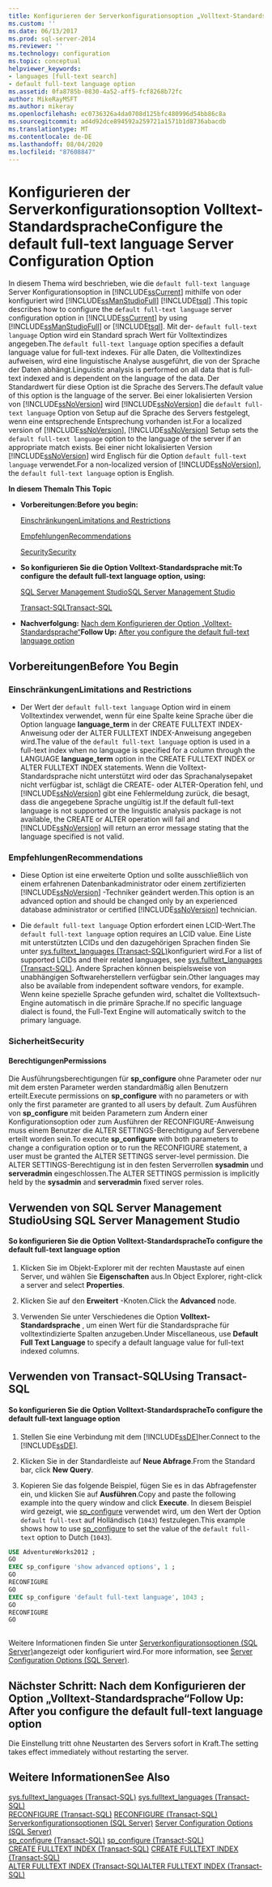 ```yaml
---
title: Konfigurieren der Serverkonfigurationsoption „Volltext-Standardsprache“ | Microsoft-Dokumentation
ms.custom: ''
ms.date: 06/13/2017
ms.prod: sql-server-2014
ms.reviewer: ''
ms.technology: configuration
ms.topic: conceptual
helpviewer_keywords:
- languages [full-text search]
- default full-text language option
ms.assetid: 0fa8785b-0830-4a52-aff5-fcf8268b72fc
author: MikeRayMSFT
ms.author: mikeray
ms.openlocfilehash: ec0736326a4da0708d125bfc480996d54bb86c8a
ms.sourcegitcommit: ad4d92dce894592a259721a1571b1d8736abacdb
ms.translationtype: MT
ms.contentlocale: de-DE
ms.lasthandoff: 08/04/2020
ms.locfileid: "87608847"
---
```

# <a name="configure-the-default-full-text-language-server-configuration-option"></a><span data-ttu-id="aab69-102">Konfigurieren der Serverkonfigurationsoption Volltext-Standardsprache</span><span class="sxs-lookup"><span data-stu-id="aab69-102">Configure the default full-text language Server Configuration Option</span></span>
  <span data-ttu-id="aab69-103">In diesem Thema wird beschrieben, wie die `default full-text language` Server Konfigurationsoption in [!INCLUDE[ssCurrent](../../includes/sscurrent-md.md)] mithilfe von oder konfiguriert wird [!INCLUDE[ssManStudioFull](../../includes/ssmanstudiofull-md.md)] [!INCLUDE[tsql](../../includes/tsql-md.md)] .</span><span class="sxs-lookup"><span data-stu-id="aab69-103">This topic describes how to configure the `default full-text language` server configuration option in [!INCLUDE[ssCurrent](../../includes/sscurrent-md.md)] by using [!INCLUDE[ssManStudioFull](../../includes/ssmanstudiofull-md.md)] or [!INCLUDE[tsql](../../includes/tsql-md.md)].</span></span> <span data-ttu-id="aab69-104">Mit der- `default full-text language` Option wird ein Standard sprach Wert für Volltextindizes angegeben.</span><span class="sxs-lookup"><span data-stu-id="aab69-104">The `default full-text language` option specifies a default language value for full-text indexes.</span></span> <span data-ttu-id="aab69-105">Für alle Daten, die Volltextindizes aufweisen, wird eine linguistische Analyse ausgeführt, die von der Sprache der Daten abhängt.</span><span class="sxs-lookup"><span data-stu-id="aab69-105">Linguistic analysis is performed on all data that is full-text indexed and is dependent on the language of the data.</span></span> <span data-ttu-id="aab69-106">Der Standardwert für diese Option ist die Sprache des Servers.</span><span class="sxs-lookup"><span data-stu-id="aab69-106">The default value of this option is the language of the server.</span></span> <span data-ttu-id="aab69-107">Bei einer lokalisierten Version von [!INCLUDE[ssNoVersion](../../includes/ssnoversion-md.md)] wird [!INCLUDE[ssNoVersion](../../includes/ssnoversion-md.md)] die `default full-text language` Option von Setup auf die Sprache des Servers festgelegt, wenn eine entsprechende Entsprechung vorhanden ist.</span><span class="sxs-lookup"><span data-stu-id="aab69-107">For a localized version of [!INCLUDE[ssNoVersion](../../includes/ssnoversion-md.md)], [!INCLUDE[ssNoVersion](../../includes/ssnoversion-md.md)] Setup sets the `default full-text language` option to the language of the server if an appropriate match exists.</span></span> <span data-ttu-id="aab69-108">Bei einer nicht lokalisierten Version [!INCLUDE[ssNoVersion](../../includes/ssnoversion-md.md)] wird Englisch für die Option `default full-text language` verwendet.</span><span class="sxs-lookup"><span data-stu-id="aab69-108">For a non-localized version of [!INCLUDE[ssNoVersion](../../includes/ssnoversion-md.md)], the `default full-text language` option is English.</span></span>  
  
 <span data-ttu-id="aab69-109">**In diesem Thema**</span><span class="sxs-lookup"><span data-stu-id="aab69-109">**In This Topic**</span></span>  
  
-   <span data-ttu-id="aab69-110">**Vorbereitungen:**</span><span class="sxs-lookup"><span data-stu-id="aab69-110">**Before you begin:**</span></span>  
  
     [<span data-ttu-id="aab69-111">Einschränkungen</span><span class="sxs-lookup"><span data-stu-id="aab69-111">Limitations and Restrictions</span></span>](#Restrictions)  
  
     [<span data-ttu-id="aab69-112">Empfehlungen</span><span class="sxs-lookup"><span data-stu-id="aab69-112">Recommendations</span></span>](#Recommendations)  
  
     [<span data-ttu-id="aab69-113">Security</span><span class="sxs-lookup"><span data-stu-id="aab69-113">Security</span></span>](#Security)  
  
-   <span data-ttu-id="aab69-114">**So konfigurieren Sie die Option Volltext-Standardsprache mit:**</span><span class="sxs-lookup"><span data-stu-id="aab69-114">**To configure the default full-text language option, using:**</span></span>  
  
     [<span data-ttu-id="aab69-115">SQL Server Management Studio</span><span class="sxs-lookup"><span data-stu-id="aab69-115">SQL Server Management Studio</span></span>](#SSMSProcedure)  
  
     [<span data-ttu-id="aab69-116">Transact-SQL</span><span class="sxs-lookup"><span data-stu-id="aab69-116">Transact-SQL</span></span>](#TsqlProcedure)  
  
-   <span data-ttu-id="aab69-117">**Nachverfolgung:**  [Nach dem Konfigurieren der Option „Volltext-Standardsprache“](#FollowUp)</span><span class="sxs-lookup"><span data-stu-id="aab69-117">**Follow Up:**  [After you configure the default full-text language option](#FollowUp)</span></span>  
  
##  <a name="before-you-begin"></a><a name="BeforeYouBegin"></a> <span data-ttu-id="aab69-118">Vorbereitungen</span><span class="sxs-lookup"><span data-stu-id="aab69-118">Before You Begin</span></span>  
  
###  <a name="limitations-and-restrictions"></a><a name="Restrictions"></a> <span data-ttu-id="aab69-119">Einschränkungen</span><span class="sxs-lookup"><span data-stu-id="aab69-119">Limitations and Restrictions</span></span>  
  
-   <span data-ttu-id="aab69-120">Der Wert der `default full-text language` Option wird in einem Volltextindex verwendet, wenn für eine Spalte keine Sprache über die Option language **language_term** in der CREATE FULLTEXT INDEX-Anweisung oder der ALTER FULLTEXT INDEX-Anweisung angegeben wird.</span><span class="sxs-lookup"><span data-stu-id="aab69-120">The value of the `default full-text language` option is used in a full-text index when no language is specified for a column through the LANGUAGE **language_term** option in the CREATE FULLTEXT INDEX or ALTER FULLTEXT INDEX statements.</span></span> <span data-ttu-id="aab69-121">Wenn die Volltext-Standardsprache nicht unterstützt wird oder das Sprachanalysepaket nicht verfügbar ist, schlägt die CREATE- oder ALTER-Operation fehl, und [!INCLUDE[ssNoVersion](../../includes/ssnoversion-md.md)] gibt eine Fehlermeldung zurück, die besagt, dass die angegebene Sprache ungültig ist.</span><span class="sxs-lookup"><span data-stu-id="aab69-121">If the default full-text language is not supported or the linguistic analysis package is not available, the CREATE or ALTER operation will fail and [!INCLUDE[ssNoVersion](../../includes/ssnoversion-md.md)] will return an error message stating that the language specified is not valid.</span></span>  
  
###  <a name="recommendations"></a><a name="Recommendations"></a> <span data-ttu-id="aab69-122">Empfehlungen</span><span class="sxs-lookup"><span data-stu-id="aab69-122">Recommendations</span></span>  
  
-   <span data-ttu-id="aab69-123">Diese Option ist eine erweiterte Option und sollte ausschließlich von einem erfahrenen Datenbankadministrator oder einem zertifizierten [!INCLUDE[ssNoVersion](../../includes/ssnoversion-md.md)] -Techniker geändert werden.</span><span class="sxs-lookup"><span data-stu-id="aab69-123">This option is an advanced option and should be changed only by an experienced database administrator or certified [!INCLUDE[ssNoVersion](../../includes/ssnoversion-md.md)] technician.</span></span>  
  
-   <span data-ttu-id="aab69-124">Die `default full-text language` Option erfordert einen LCID-Wert.</span><span class="sxs-lookup"><span data-stu-id="aab69-124">The `default full-text language` option requires an LCID value.</span></span> <span data-ttu-id="aab69-125">Eine Liste mit unterstützten LCIDs und den dazugehörigen Sprachen finden Sie unter [sys.fulltext_languages &#40;Transact-SQL&#41;](/sql/relational-databases/system-catalog-views/sys-fulltext-languages-transact-sql)konfiguriert wird.</span><span class="sxs-lookup"><span data-stu-id="aab69-125">For a list of supported LCIDs and their related languages, see [sys.fulltext_languages &#40;Transact-SQL&#41;](/sql/relational-databases/system-catalog-views/sys-fulltext-languages-transact-sql).</span></span> <span data-ttu-id="aab69-126">Andere Sprachen können beispielsweise von unabhängigen Softwareherstellern verfügbar sein.</span><span class="sxs-lookup"><span data-stu-id="aab69-126">Other languages may also be available from independent software vendors, for example.</span></span> <span data-ttu-id="aab69-127">Wenn keine spezielle Sprache gefunden wird, schaltet die Volltextsuch-Engine automatisch in die primäre Sprache.</span><span class="sxs-lookup"><span data-stu-id="aab69-127">If no specific language dialect is found, the Full-Text Engine will automatically switch to the primary language.</span></span>  
  
###  <a name="security"></a><a name="Security"></a> <span data-ttu-id="aab69-128">Sicherheit</span><span class="sxs-lookup"><span data-stu-id="aab69-128">Security</span></span>  
  
####  <a name="permissions"></a><a name="Permissions"></a> <span data-ttu-id="aab69-129">Berechtigungen</span><span class="sxs-lookup"><span data-stu-id="aab69-129">Permissions</span></span>  
 <span data-ttu-id="aab69-130">Die Ausführungsberechtigungen für **sp_configure** ohne Parameter oder nur mit dem ersten Parameter werden standardmäßig allen Benutzern erteilt.</span><span class="sxs-lookup"><span data-stu-id="aab69-130">Execute permissions on **sp_configure** with no parameters or with only the first parameter are granted to all users by default.</span></span> <span data-ttu-id="aab69-131">Zum Ausführen von **sp_configure** mit beiden Parametern zum Ändern einer Konfigurationsoption oder zum Ausführen der RECONFIGURE-Anweisung muss einem Benutzer die ALTER SETTINGS-Berechtigung auf Serverebene erteilt worden sein.</span><span class="sxs-lookup"><span data-stu-id="aab69-131">To execute **sp_configure** with both parameters to change a configuration option or to run the RECONFIGURE statement, a user must be granted the ALTER SETTINGS server-level permission.</span></span> <span data-ttu-id="aab69-132">Die ALTER SETTINGS-Berechtigung ist in den festen Serverrollen **sysadmin** und **serveradmin** eingeschlossen.</span><span class="sxs-lookup"><span data-stu-id="aab69-132">The ALTER SETTINGS permission is implicitly held by the **sysadmin** and **serveradmin** fixed server roles.</span></span>  
  
##  <a name="using-sql-server-management-studio"></a><a name="SSMSProcedure"></a> <span data-ttu-id="aab69-133">Verwenden von SQL Server Management Studio</span><span class="sxs-lookup"><span data-stu-id="aab69-133">Using SQL Server Management Studio</span></span>  
  
#### <a name="to-configure-the-default-full-text-language-option"></a><span data-ttu-id="aab69-134">So konfigurieren Sie die Option Volltext-Standardsprache</span><span class="sxs-lookup"><span data-stu-id="aab69-134">To configure the default full-text language option</span></span>  
  
1.  <span data-ttu-id="aab69-135">Klicken Sie im Objekt-Explorer mit der rechten Maustaste auf einen Server, und wählen Sie **Eigenschaften** aus.</span><span class="sxs-lookup"><span data-stu-id="aab69-135">In Object Explorer, right-click a server and select **Properties**.</span></span>  
  
2.  <span data-ttu-id="aab69-136">Klicken Sie auf den **Erweitert** -Knoten.</span><span class="sxs-lookup"><span data-stu-id="aab69-136">Click the **Advanced** node.</span></span>  
  
3.  <span data-ttu-id="aab69-137">Verwenden Sie unter Verschiedenes die Option **Volltext-Standardsprache** , um einen Wert für die Standardsprache für volltextindizierte Spalten anzugeben.</span><span class="sxs-lookup"><span data-stu-id="aab69-137">Under Miscellaneous, use **Default Full Text Language** to specify a default language value for full-text indexed columns.</span></span>  
  
##  <a name="using-transact-sql"></a><a name="TsqlProcedure"></a> <span data-ttu-id="aab69-138">Verwenden von Transact-SQL</span><span class="sxs-lookup"><span data-stu-id="aab69-138">Using Transact-SQL</span></span>  
  
#### <a name="to-configure-the-default-full-text-language-option"></a><span data-ttu-id="aab69-139">So konfigurieren Sie die Option Volltext-Standardsprache</span><span class="sxs-lookup"><span data-stu-id="aab69-139">To configure the default full-text language option</span></span>  
  
1.  <span data-ttu-id="aab69-140">Stellen Sie eine Verbindung mit dem [!INCLUDE[ssDE](../../includes/ssde-md.md)]her.</span><span class="sxs-lookup"><span data-stu-id="aab69-140">Connect to the [!INCLUDE[ssDE](../../includes/ssde-md.md)].</span></span>  
  
2.  <span data-ttu-id="aab69-141">Klicken Sie in der Standardleiste auf **Neue Abfrage**.</span><span class="sxs-lookup"><span data-stu-id="aab69-141">From the Standard bar, click **New Query**.</span></span>  
  
3.  <span data-ttu-id="aab69-142">Kopieren Sie das folgende Beispiel, fügen Sie es in das Abfragefenster ein, und klicken Sie auf **Ausführen**.</span><span class="sxs-lookup"><span data-stu-id="aab69-142">Copy and paste the following example into the query window and click **Execute**.</span></span> <span data-ttu-id="aab69-143">In diesem Beispiel wird gezeigt, wie [sp_configure](/sql/relational-databases/system-stored-procedures/sp-configure-transact-sql) verwendet wird, um den Wert der Option `default full-text` auf Holländisch (`1043`) festzulegen.</span><span class="sxs-lookup"><span data-stu-id="aab69-143">This example shows how to use [sp_configure](/sql/relational-databases/system-stored-procedures/sp-configure-transact-sql) to set the value of the `default full-text` option to Dutch (`1043`).</span></span>  
  
```sql  
USE AdventureWorks2012 ;  
GO  
EXEC sp_configure 'show advanced options', 1 ;  
GO  
RECONFIGURE  
GO  
EXEC sp_configure 'default full-text language', 1043 ;  
GO  
RECONFIGURE  
GO  
  
```  
  
 <span data-ttu-id="aab69-144">Weitere Informationen finden Sie unter [Serverkonfigurationsoptionen &#40;SQL Server&#41;](server-configuration-options-sql-server.md)angezeigt oder konfiguriert wird.</span><span class="sxs-lookup"><span data-stu-id="aab69-144">For more information, see [Server Configuration Options &#40;SQL Server&#41;](server-configuration-options-sql-server.md).</span></span>  
  
##  <a name="follow-up-after-you-configure-the-default-full-text-language-option"></a><a name="FollowUp"></a><span data-ttu-id="aab69-145">Nächster Schritt: Nach dem Konfigurieren der Option „Volltext-Standardsprache“</span><span class="sxs-lookup"><span data-stu-id="aab69-145">Follow Up: After you configure the default full-text language option</span></span>  
 <span data-ttu-id="aab69-146">Die Einstellung tritt ohne Neustarten des Servers sofort in Kraft.</span><span class="sxs-lookup"><span data-stu-id="aab69-146">The setting takes effect immediately without restarting the server.</span></span>  
  
## <a name="see-also"></a><span data-ttu-id="aab69-147">Weitere Informationen</span><span class="sxs-lookup"><span data-stu-id="aab69-147">See Also</span></span>  
 <span data-ttu-id="aab69-148">[sys.fulltext_languages &#40;Transact-SQL&#41;](/sql/relational-databases/system-catalog-views/sys-fulltext-languages-transact-sql) </span><span class="sxs-lookup"><span data-stu-id="aab69-148">[sys.fulltext_languages &#40;Transact-SQL&#41;](/sql/relational-databases/system-catalog-views/sys-fulltext-languages-transact-sql) </span></span>  
 <span data-ttu-id="aab69-149">[RECONFIGURE &#40;Transact-SQL&#41;](/sql/t-sql/language-elements/reconfigure-transact-sql) </span><span class="sxs-lookup"><span data-stu-id="aab69-149">[RECONFIGURE &#40;Transact-SQL&#41;](/sql/t-sql/language-elements/reconfigure-transact-sql) </span></span>  
 <span data-ttu-id="aab69-150">[Serverkonfigurationsoptionen &#40;SQL Server&#41;](server-configuration-options-sql-server.md) </span><span class="sxs-lookup"><span data-stu-id="aab69-150">[Server Configuration Options &#40;SQL Server&#41;](server-configuration-options-sql-server.md) </span></span>  
 <span data-ttu-id="aab69-151">[sp_configure &#40;Transact-SQL&#41;](/sql/relational-databases/system-stored-procedures/sp-configure-transact-sql) </span><span class="sxs-lookup"><span data-stu-id="aab69-151">[sp_configure &#40;Transact-SQL&#41;](/sql/relational-databases/system-stored-procedures/sp-configure-transact-sql) </span></span>  
 <span data-ttu-id="aab69-152">[CREATE FULLTEXT INDEX &#40;Transact-SQL&#41;](/sql/t-sql/statements/create-fulltext-index-transact-sql) </span><span class="sxs-lookup"><span data-stu-id="aab69-152">[CREATE FULLTEXT INDEX &#40;Transact-SQL&#41;](/sql/t-sql/statements/create-fulltext-index-transact-sql) </span></span>  
 [<span data-ttu-id="aab69-153">ALTER FULLTEXT INDEX &#40;Transact-SQL&#41;</span><span class="sxs-lookup"><span data-stu-id="aab69-153">ALTER FULLTEXT INDEX &#40;Transact-SQL&#41;</span></span>](/sql/t-sql/statements/alter-fulltext-index-transact-sql)  
  
  
